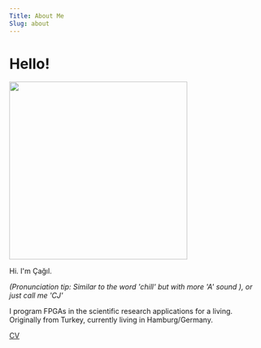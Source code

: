 ```yaml
---
Title: About Me
Slug: about 
---
```


# Hello! 

<img src="{static}/images/me_titan_neo.jpg" width="350">

Hi. I'm Çağıl. 

*(Pronunciation tip: Similar to the word 'chill' but with more 'A' sound ), or just call me 'CJ'*

I program FPGAs in the scientific research applications for a living. 
Originally from Turkey, currently living in Hamburg/Germany. 

[CV]({static}/cv/cv.pdf)


